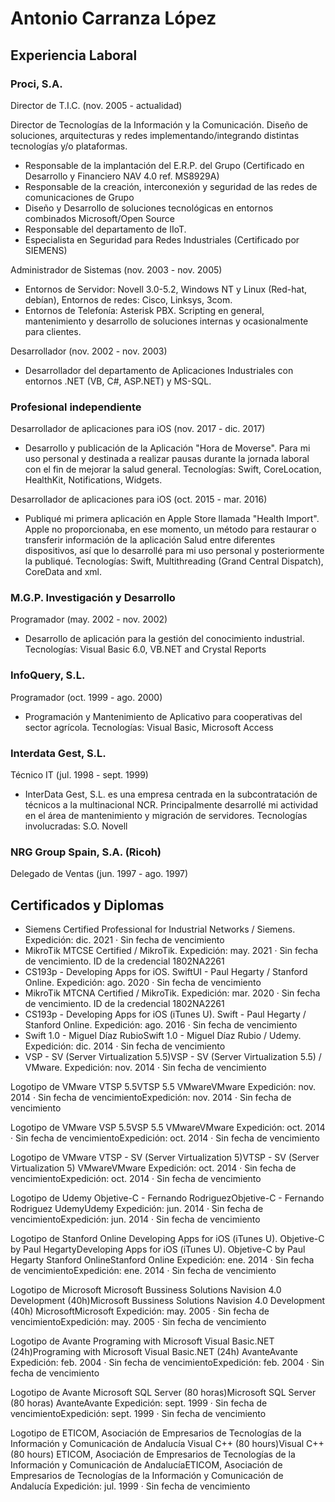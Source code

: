 # Antonio Carranza López
## Experiencia Laboral
### Proci, S.A.
Director de T.I.C. (nov. 2005 - actualidad)

Director de Tecnologías de la Información y la Comunicación. Diseño de soluciones, arquitecturas y redes implementando/integrando distintas tecnologías y/o plataformas.
- Responsable de la implantación del E.R.P. del Grupo (Certificado en Desarrollo y Financiero NAV 4.0 ref. MS8929A)
- Responsable de la creación, interconexión y seguridad de las redes de comunicaciones de Grupo
- Diseño y Desarrollo de soluciones tecnológicas en entornos combinados Microsoft/Open Source
- Responsable del departamento de IIoT.
- Especialista en Seguridad para Redes Industriales (Certificado por SIEMENS)

Administrador de Sistemas (nov. 2003 - nov. 2005)
- Entornos de Servidor: Novell 3.0-5.2, Windows NT y Linux (Red-hat, debían), Entornos de redes: Cisco, Linksys, 3com.
- Entornos de Telefonía: Asterisk PBX. Scripting en general, mantenimiento y desarrollo de soluciones internas y ocasionalmente para clientes.

Desarrollador (nov. 2002 - nov. 2003)
- Desarrollador del departamento de Aplicaciones Industriales con entornos .NET (VB, C#, ASP.NET) y MS-SQL.

### Profesional independiente
Desarrollador de aplicaciones para iOS (nov. 2017 - dic. 2017)
- Desarrollo y publicación de la Aplicación "Hora de Moverse". Para mi uso personal y destinada a realizar pausas durante la jornada laboral con el fin de mejorar la salud general. Tecnologías: Swift, CoreLocation, HealthKit, Notifications, Widgets.

Desarrollador de aplicaciones para iOS (oct. 2015 - mar. 2016)
- Publiqué mi primera aplicación en Apple Store llamada "Health Import". Apple no proporcionaba, en ese momento, un método para restaurar o transferir información de la aplicación Salud entre diferentes dispositivos, así que lo desarrollé para mi uso personal y posteriormente la publiqué. Tecnologías: Swift, Multithreading (Grand Central Dispatch), CoreData and xml.

### M.G.P. Investigación y Desarrollo
Programador (may. 2002 - nov. 2002)
- Desarrollo de aplicación para la gestión del conocimiento industrial. Tecnologías: Visual Basic 6.0, VB.NET and Crystal Reports

### InfoQuery, S.L.
Programador (oct. 1999 - ago. 2000)
- Programación y Mantenimiento de Aplicativo para cooperativas del sector agrícola. Tecnologías: Visual Basic, Microsoft Access

### Interdata Gest, S.L.
Técnico IT (jul. 1998 - sept. 1999)
- InterData Gest, S.L. es una empresa centrada en la subcontratación de técnicos a la multinacional NCR. Principalmente desarrollé mi actividad en el área de mantenimiento y migración de servidores. Tecnologías involucradas: S.O. Novell

### NRG Group Spain, S.A. (Ricoh)
Delegado de Ventas (jun. 1997 - ago. 1997)

## Certificados y Diplomas

- Siemens Certified Professional for Industrial Networks / Siemens. Expedición: dic. 2021 · Sin fecha de vencimiento
- MikroTik MTCSE Certified / MikroTik. Expedición: may. 2021 · Sin fecha de vencimiento. ID de la credencial 1802NA2261
- CS193p - Developing Apps for iOS. SwiftUI - Paul Hegarty / Stanford Online. Expedición: ago. 2020 · Sin fecha de vencimiento
- MikroTik MTCNA Certified / MikroTik. Expedición: mar. 2020 · Sin fecha de vencimiento. ID de la credencial 1802NA2261
- CS193p - Developing Apps for iOS (iTunes U). Swift - Paul Hegarty / Stanford Online. Expedición: ago. 2016 · Sin fecha de vencimiento
- Swift 1.0 - Miguel Díaz RubioSwift 1.0 - Miguel Díaz Rubio / Udemy. Expedición: dic. 2014 · Sin fecha de vencimiento
- VSP - SV (Server Virtualization 5.5)VSP - SV (Server Virtualization 5.5) / VMware. Expedición: nov. 2014 · Sin fecha de vencimiento

 Logotipo de VMware
VTSP 5.5VTSP 5.5
VMwareVMware
Expedición: nov. 2014 · Sin fecha de vencimientoExpedición: nov. 2014 · Sin fecha de vencimiento

 Logotipo de VMware
VSP 5.5VSP 5.5
VMwareVMware
Expedición: oct. 2014 · Sin fecha de vencimientoExpedición: oct. 2014 · Sin fecha de vencimiento

 Logotipo de VMware
VTSP - SV (Server Virtualization 5)VTSP - SV (Server Virtualization 5)
VMwareVMware
Expedición: oct. 2014 · Sin fecha de vencimientoExpedición: oct. 2014 · Sin fecha de vencimiento

 Logotipo de Udemy
Objetive-C - Fernando RodriguezObjetive-C - Fernando Rodriguez
UdemyUdemy
Expedición: jun. 2014 · Sin fecha de vencimientoExpedición: jun. 2014 · Sin fecha de vencimiento

 Logotipo de Stanford Online
Developing Apps for iOS (iTunes U). Objetive-C by Paul HegartyDeveloping Apps for iOS (iTunes U). Objetive-C by Paul Hegarty
Stanford OnlineStanford Online
Expedición: ene. 2014 · Sin fecha de vencimientoExpedición: ene. 2014 · Sin fecha de vencimiento

 Logotipo de Microsoft
Microsoft Bussiness Solutions Navision 4.0 Development (40h)Microsoft Bussiness Solutions Navision 4.0 Development (40h)
MicrosoftMicrosoft
Expedición: may. 2005 · Sin fecha de vencimientoExpedición: may. 2005 · Sin fecha de vencimiento

 Logotipo de Avante
Programing with Microsoft Visual Basic.NET (24h)Programing with Microsoft Visual Basic.NET (24h)
AvanteAvante
Expedición: feb. 2004 · Sin fecha de vencimientoExpedición: feb. 2004 · Sin fecha de vencimiento

 Logotipo de Avante
Microsoft SQL Server (80 horas)Microsoft SQL Server (80 horas)
AvanteAvante
Expedición: sept. 1999 · Sin fecha de vencimientoExpedición: sept. 1999 · Sin fecha de vencimiento

 Logotipo de ETICOM, Asociación de Empresarios de Tecnologías de la Información y Comunicación de Andalucía
Visual C++ (80 hours)Visual C++ (80 hours)
ETICOM, Asociación de Empresarios de Tecnologías de la Información y Comunicación de AndalucíaETICOM, Asociación de Empresarios de Tecnologías de la Información y Comunicación de Andalucía
Expedición: jul. 1999 · Sin fecha de vencimiento
